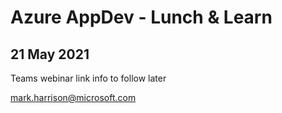 # Azure AppDev - Lunch & Learn
## 21 May 2021

Teams webinar link info to follow later

mark.harrison@microsoft.com 
